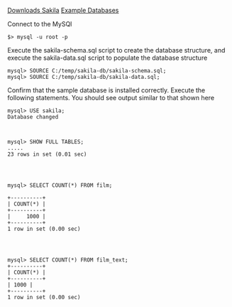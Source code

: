 
 
[Downloads Sakila](https://downloads.mysql.com/docs/sakila-en.a4.pdf)
[Example Databases](https://dev.mysql.com/doc/index-other.html)

Connect to the MySQl
``` shell
$> mysql -u root -p
```


Execute the sakila-schema.sql script to create the database structure, and execute the
sakila-data.sql script to populate the database structure
``` shell
mysql> SOURCE C:/temp/sakila-db/sakila-schema.sql;
mysql> SOURCE C:/temp/sakila-db/sakila-data.sql;
```

Confirm that the sample database is installed correctly. Execute the following statements. You should see output similar to that shown here
``` shell 
mysql> USE sakila;
Database changed



mysql> SHOW FULL TABLES;
.....
23 rows in set (0.01 sec)




mysql> SELECT COUNT(*) FROM film;

+----------+
| COUNT(*) |
+----------+
|     1000 |
+----------+
1 row in set (0.00 sec)




mysql> SELECT COUNT(*) FROM film_text;
+----------+
| COUNT(*) |
+----------+
| 1000 |
+----------+
1 row in set (0.00 sec)


```